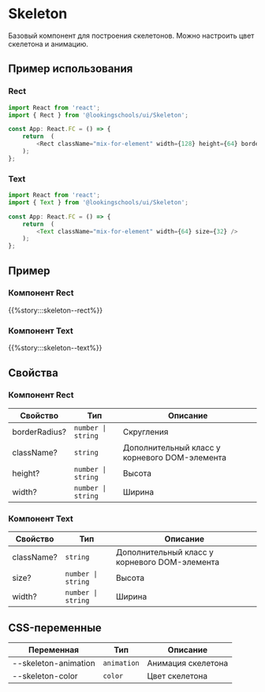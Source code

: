 # Skeleton

Базовый компонент для построения скелетонов. Можно настроить цвет скелетона и анимацию.

## Пример использования

### Rect

```typescript jsx
import React from 'react';
import { Rect } from '@lookingschools/ui/Skeleton';

const App: React.FC = () => {
    return  (
        <Rect className="mix-for-element" width={128} height={64} borderRadious={4} />
    );
};
```

### Text

```typescript jsx
import React from 'react';
import { Text } from '@lookingschools/ui/Skeleton';

const App: React.FC = () => {
    return  (
        <Text className="mix-for-element" width={64} size={32} />
    );
};
```

## Пример

### Компонент Rect

{{%story:::skeleton--rect%}}

### Компонент Text

{{%story:::skeleton--text%}}

## Свойства

### Компонент Rect

| Свойство      | Тип                | Описание                                      |
| --------------| -------------------| --------------------------------------------- |
| borderRadius? | `number \| string` | Скругления                                    |
| className?    | `string`           | Дополнительный класс у корневого DOM-элемента |
| height?       | `number \| string` | Высота                                        |
| width?        | `number \| string` | Ширина                                        |

### Компонент Text

| Свойство   | Тип                | Описание                                      |
| -----------| -------------------| --------------------------------------------- |
| className? | `string`           | Дополнительный класс у корневого DOM-элемента |
| size?      | `number \| string` | Высота                                        |
| width?     | `number \| string` | Ширина                                        |

## CSS-переменные

| Переменная           | Тип         | Описание           |
| ---------------------| ----------- | ------------------ |
| --skeleton-animation | `animation` | Анимация скелетона |
| --skeleton-color     | `color`     | Цвет скелетона     |
